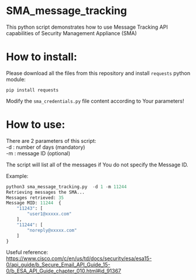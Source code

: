 # SMA_message_tracking

This python script demonstrates how to use  Message Tracking API capabilities of Security Management Appliance (SMA)

# How to install:  

Please download all the files from this repository and install `requests` python module:  

`pip install requests`  

  
Modify the `sma_credentials.py` file content according to Your parameters!

# How to use:  

There are 2 parameters of this script:  
 -d  : number of days (mandatory)  
 -m  : message ID (optional)  
     

The script will list all of the messages if You do not specify the Message ID.  


Example:

```py
python3 sma_message_tracking.py  -d 1 -m 11244
Retrieving messages the SMA...
Messages retrieved: 35
Message MID: 11244  {
    "11243": [
        "user1@xxxxx.com"
    ],
    "11244": [
        "noreply@xxxxx.com"
    ]
}

```

Useful reference:  
https://www.cisco.com/c/en/us/td/docs/security/esa/esa15-0/api_guide/b_Secure_Email_API_Guide_15-0/b_ESA_API_Guide_chapter_010.html#id_91367

